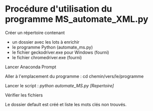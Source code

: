 # Procédure d'utilisation du programme MS_automate_XML.py

Créer un répertoire contenant
- un dossier avec les lots à enrichir
- le programme Python (automate_ms.py)
- le fichier geckodriver.exe pour Windows (fourni)
- le fichier chromedriver.exe (fourni)

Lancer Anaconda Prompt

Aller à l'emplacement du programme : cd chemin/vers/le/programme

Lancer le script : *python automate_MS.py [Repertoire]*

Vérifier les fichiers

Le dossier default est créé et liste les mots clés non trouvés.
